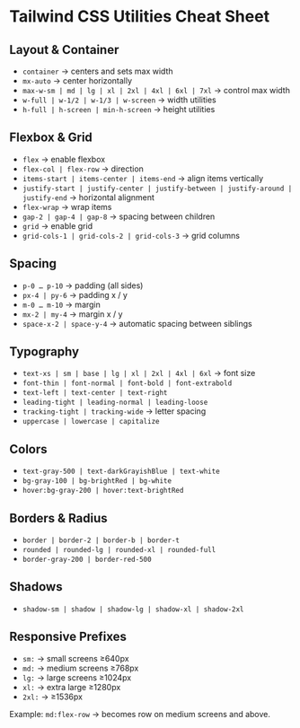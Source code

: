 # Tailwind CSS Utilities Cheat Sheet

## Layout & Container
- `container` → centers and sets max width
- `mx-auto` → center horizontally
- `max-w-sm | md | lg | xl | 2xl | 4xl | 6xl | 7xl` → control max width
- `w-full | w-1/2 | w-1/3 | w-screen` → width utilities
- `h-full | h-screen | min-h-screen` → height utilities

## Flexbox & Grid
- `flex` → enable flexbox
- `flex-col | flex-row` → direction
- `items-start | items-center | items-end` → align items vertically
- `justify-start | justify-center | justify-between | justify-around | justify-end` → horizontal alignment
- `flex-wrap` → wrap items
- `gap-2 | gap-4 | gap-8` → spacing between children
- `grid` → enable grid
- `grid-cols-1 | grid-cols-2 | grid-cols-3` → grid columns

## Spacing
- `p-0 … p-10` → padding (all sides)
- `px-4 | py-6` → padding x / y
- `m-0 … m-10` → margin
- `mx-2 | my-4` → margin x / y
- `space-x-2 | space-y-4` → automatic spacing between siblings

## Typography
- `text-xs | sm | base | lg | xl | 2xl | 4xl | 6xl` → font size
- `font-thin | font-normal | font-bold | font-extrabold`
- `text-left | text-center | text-right`
- `leading-tight | leading-normal | leading-loose`
- `tracking-tight | tracking-wide` → letter spacing
- `uppercase | lowercase | capitalize`

## Colors
- `text-gray-500 | text-darkGrayishBlue | text-white`
- `bg-gray-100 | bg-brightRed | bg-white`
- `hover:bg-gray-200 | hover:text-brightRed`

## Borders & Radius
- `border | border-2 | border-b | border-t`
- `rounded | rounded-lg | rounded-xl | rounded-full`
- `border-gray-200 | border-red-500`

## Shadows
- `shadow-sm | shadow | shadow-lg | shadow-xl | shadow-2xl`

## Responsive Prefixes
- `sm:` → small screens ≥640px
- `md:` → medium screens ≥768px
- `lg:` → large screens ≥1024px
- `xl:` → extra large ≥1280px
- `2xl:` → ≥1536px

Example: `md:flex-row` → becomes row on medium screens and above.
